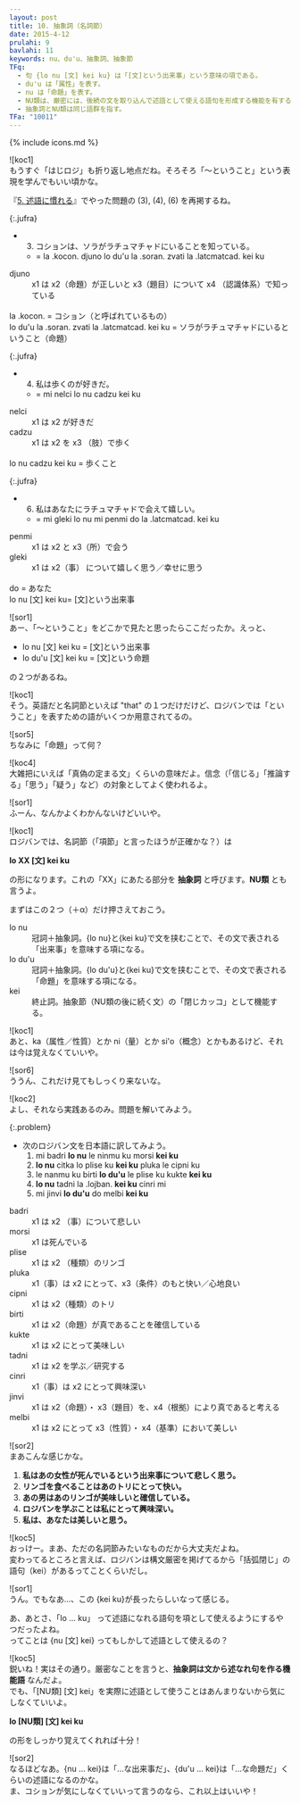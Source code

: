 ```yaml
---
layout: post
title: 10. 抽象詞（名詞節）
date: 2015-4-12
prulahi: 9
bavlahi: 11
keywords: nu、du'u、抽象詞、抽象節
TFq:
  - 句 {lo nu [文] kei ku} は「[文]という出来事」という意味の項である。
  - du'u は「属性」を表す。
  - nu は「命題」を表す。
  - NU類は、厳密には、後続の文を取り込んで述語として使える語句を形成する機能を有する。
  - 抽象詞とNU類は同じ語群を指す。
TFa: "10011"
---
```

{% include icons.md %}

![koc1]  
もうすぐ「はじロジ」も折り返し地点だね。そろそろ「～ということ」という表現を学んでもいい頃かな。

『[5. 述語に慣れる](5.html)』でやった問題の (3), (4), (6) を再掲するね。

{:.jufra}
- 3) コションは、ソラがラチュマチャドにいることを知っている。  
  - = la .kocon. djuno lo du'u la .soran. zvati la .latcmatcad. kei ku

<dl class="valsi">
<dt>djuno</dt>
<dd >x1 は x2（命題）が正しいと x3（題目）について x4 （認識体系）で知っている</dd>
<br>
la .kocon. = コション（と呼ばれているもの）<br>
lo du'u la .soran. zvati la .latcmatcad. kei ku = ソラがラチュマチャドにいるということ（命題）
</dl>

{:.jufra}
- 4) 私は歩くのが好きだ。  
  - = mi nelci lo nu cadzu kei ku


<dl class="valsi">
<dt>nelci</dt>
<dd >x1 は x2 が好きだ</dd>
<dt>cadzu</dt>
<dd >x1 は x2 を x3 （肢）で歩く</dd>
<br>
lo nu cadzu kei ku = 歩くこと
</dl>

{:.jufra}
- 6) 私はあなたにラチュマチャドで会えて嬉しい。  
  - = mi gleki lo nu mi penmi do la .latcmatcad. kei ku


<dl class="valsi">
<dt>penmi</dt>
<dd >x1 は x2 と x3（所）で会う</dd>
<dt>gleki</dt>
<dd >x1 は x2（事） について嬉しく思う／幸せに思う</dd>
<br>
do = あなた<br>
lo nu [文] kei ku= [文]という出来事
</dl>

![sor1]  
あー、「～ということ」をどこかで見たと思ったらここだったか。えっと、

- lo nu [文] kei ku = [文]という出来事
- lo du'u [文] kei ku = [文]という命題

の２つがあるね。

![koc1]  
そう。英語だと名詞節といえば "that" の１つだけだけど、ロジバンでは「ということ」を表すための語がいくつか用意されてるの。

![sor5]  
ちなみに「命題」って何？

![koc4]  
大雑把にいえば「真偽の定まる文」くらいの意味だよ。信念（「信じる」「推論する」「思う」「疑う」など）の対象としてよく使われるよ。

![sor1]  
ふーん、なんかよくわかんないけどいいや。

![koc1]  
ロジバンでは、名詞節（「項節」と言ったほうが正確かな？）は

**lo XX [文] kei ku**

の形になります。これの「XX」にあたる部分を **抽象詞** と呼びます。**NU類** とも言うよ。

まずはこの２つ（＋α）だけ押さえておこう。

<dl class="drani">
<dt>lo nu</dt>
<dd >冠詞＋抽象詞。{lo nu}と{kei ku}で文を挟むことで、その文で表される「出来事」を意味する項になる。</dd>
<dt>lo du'u</dt>
<dd >冠詞＋抽象詞。{lo du'u}と{kei ku}で文を挟むことで、その文で表される「命題」を意味する項になる。</dd>
<dt>kei</dt>
<dd >終止詞。抽象節（NU類の後に続く文）の「閉じカッコ」として機能する。</dd>
</dl>

![koc1]  
あと、ka（属性／性質）とか ni（量）とか si'o（概念）とかもあるけど、それは今は覚えなくていいや。

![sor6]  
ううん、これだけ見てもしっくり来ないな。

![koc2]  
よし、それなら実践あるのみ。問題を解いてみよう。

{:.problem}
- 次のロジバン文を日本語に訳してみよう。
  1. mi badri **lo nu** le ninmu ku morsi **kei ku**
  2. **lo nu** citka lo plise ku **kei ku** pluka le cipni ku
  3. le nanmu ku birti **lo du'u** le plise ku kukte **kei ku**
  4. **lo nu** tadni la .lojban. **kei ku** cinri mi
  5. mi jinvi **lo du'u** do melbi **kei ku**


<dl class="valsi">
<dt>badri</dt>
<dd >x1 は x2 （事）について悲しい</dd>
<dt>morsi</dt>
<dd >x1 は死んでいる</dd>
<dt>plise</dt>
<dd >x1 は x2 （種類）のリンゴ</dd>
<dt>pluka</dt>
<dd >x1（事）は x2 にとって、x3（条件）のもと快い／心地良い</dd>
<dt>cipni</dt>
<dd >x1 は x2（種類）のトリ</dd>
<dt>birti</dt>
<dd >x1 は x2（命題）が真であることを確信している</dd>
<dt>kukte</dt>
<dd >x1 は x2 にとって美味しい</dd>
<dt>tadni</dt>
<dd >x1 は x2 を学ぶ／研究する</dd>
<dt>cinri</dt>
<dd >x1（事）は x2 にとって興味深い</dd>
<dt>jinvi</dt>
<dd >x1 は x2（命題）・ x3（題目）を、x4（根拠）により真であると考える</dd>
<dt>melbi</dt>
<dd >x1 は x2 にとって x3（性質）・ x4（基準）において美しい</dd>
</dl>

![sor2]  
まあこんな感じかな。

1. <b>私はあの女性が死んでいるという出来事について悲しく思う。</b>
2. <b>リンゴを食べることはあのトリにとって快い。</b>
3. <b>あの男はあのリンゴが美味しいと確信している。</b>
4. <b>ロジバンを学ぶことは私にとって興味深い。</b>
5. <b>私は、あなたは美しいと思う。</b>

![koc5]  
おっけー。まあ、ただの名詞節みたいなものだから大丈夫だよね。  
変わってるところと言えば、ロジバンは構文厳密を掲げてるから「括弧閉じ」の語句（kei）があるってことくらいだし。

![sor1]  
うん。でもなあ…、この {kei ku}が長ったらしいなって感じる。

あ、あとさ、「lo ... ku」 って述語になれる語句を項として使えるようにするやつだったよね。  
ってことは {nu [文] kei} ってもしかして述語として使えるの？

![koc5]  
鋭いね！実はその通り。厳密なことを言うと、**抽象詞は文から述なれ句を作る機能語** なんだよ。  
でも、「[NU類] [文] kei」を実際に述語として使うことはあんまりないから気にしなくていいよ。

**lo [NU類] [文] kei ku**

の形をしっかり覚えてくれれば十分！

![sor2]  
なるほどなあ。{nu ... kei}は「...な出来事だ」、{du'u ... kei}は「...な命題だ」くらいの述語になるのかな。  
ま、コションが気にしなくていいって言うのなら、これ以上はいいや！

